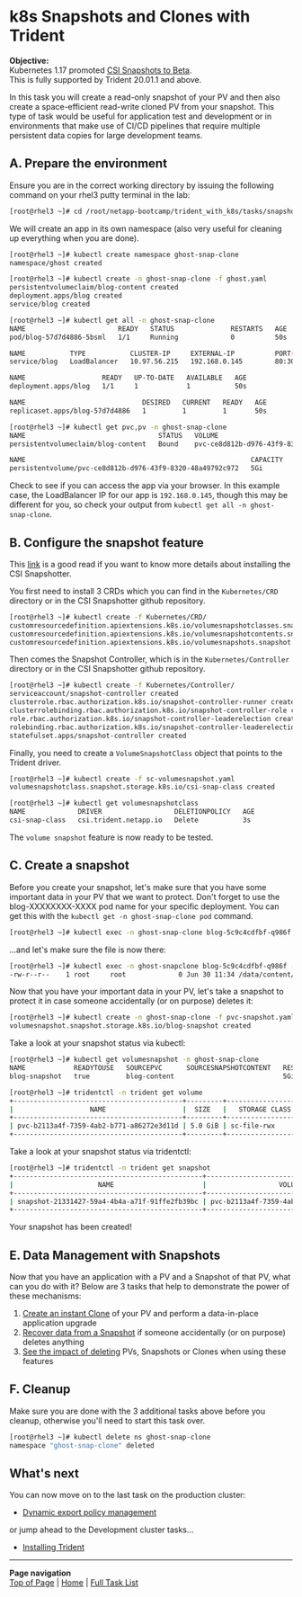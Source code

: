 # k8s Snapshots and Clones with Trident

**Objective:**  
Kubernetes 1.17 promoted [CSI Snapshots to Beta](https://kubernetes.io/blog/2019/12/09/kubernetes-1-17-feature-cis-volume-snapshot-beta/).  
This is fully supported by Trident 20.01.1 and above.

In this task you will create a read-only snapshot of your PV and then also create a space-efficient read-write cloned PV from your snapshot.  This type of task would be useful for application test and development or in environments that make use of CI/CD pipelines that require multiple persistent data copies for large development teams.

## A. Prepare the environment

Ensure you are in the correct working directory by issuing the following command on your rhel3 putty terminal in the lab:

```bash
[root@rhel3 ~]# cd /root/netapp-bootcamp/trident_with_k8s/tasks/snapshots_clones/
```

We will create an app in its own namespace (also very useful for cleaning up everything when you are done).  

```bash
[root@rhel3 ~]# kubectl create namespace ghost-snap-clone
namespace/ghost created

[root@rhel3 ~]# kubectl create -n ghost-snap-clone -f ghost.yaml
persistentvolumeclaim/blog-content created
deployment.apps/blog created
service/blog created

[root@rhel3 ~]# kubectl get all -n ghost-snap-clone
NAME                       READY   STATUS              RESTARTS   AGE
pod/blog-57d7d4886-5bsml   1/1     Running             0          50s

NAME           TYPE           CLUSTER-IP     EXTERNAL-IP          PORT(S)        AGE
service/blog   LoadBalancer   10.97.56.215   192.168.0.145        80:30070/TCP   50s

NAME                   READY   UP-TO-DATE   AVAILABLE   AGE
deployment.apps/blog   1/1     1            1           50s

NAME                             DESIRED   CURRENT   READY   AGE
replicaset.apps/blog-57d7d4886   1         1         1       50s

[root@rhel3 ~]# kubectl get pvc,pv -n ghost-snap-clone
NAME                                 STATUS   VOLUME                                     CAPACITY   ACCESS MODES   STORAGECLASS        AGE
persistentvolumeclaim/blog-content   Bound    pvc-ce8d812b-d976-43f9-8320-48a49792c972   5Gi        RWX            sc-file-rwx         4m3s

NAME                                                        CAPACITY   ACCESS MODES   RECLAIM POLICY   STATUS   CLAIM                                  STORAGECLASS        REASON   AGE
persistentvolume/pvc-ce8d812b-d976-43f9-8320-48a49792c972   5Gi        RWX            Delete           Bound    ghost-snap-clone/blog-content          sc-file-rwx                  4m2s
```

Check to see if you can access the app via your browser.  In this example case, the LoadBalancer IP for our app is `192.168.0.145`, though this may be different for you, so check your output from `kubectl get all -n ghost-snap-clone`.

## B. Configure the snapshot feature

This [link](https://github.com/kubernetes-csi/external-snapshotter) is a good read if you want to know more details about installing the CSI Snapshotter.  

You first need to install 3 CRDs which you can find in the `Kubernetes/CRD` directory or in the CSI Snapshotter github repository.

```bash
[root@rhel3 ~]# kubectl create -f Kubernetes/CRD/
customresourcedefinition.apiextensions.k8s.io/volumesnapshotclasses.snapshot.storage.k8s.io created
customresourcedefinition.apiextensions.k8s.io/volumesnapshotcontents.snapshot.storage.k8s.io created
customresourcedefinition.apiextensions.k8s.io/volumesnapshots.snapshot.storage.k8s.io created
```

Then comes the Snapshot Controller, which is in the `Kubernetes/Controller` directory  or in the CSI Snapshotter github repository.

```bash
[root@rhel3 ~]# kubectl create -f Kubernetes/Controller/
serviceaccount/snapshot-controller created
clusterrole.rbac.authorization.k8s.io/snapshot-controller-runner created
clusterrolebinding.rbac.authorization.k8s.io/snapshot-controller-role created
role.rbac.authorization.k8s.io/snapshot-controller-leaderelection created
rolebinding.rbac.authorization.k8s.io/snapshot-controller-leaderelection created
statefulset.apps/snapshot-controller created
```

Finally, you need to create a `VolumeSnapshotClass` object that points to the Trident driver.

```bash
[root@rhel3 ~]# kubectl create -f sc-volumesnapshot.yaml
volumesnapshotclass.snapshot.storage.k8s.io/csi-snap-class created

[root@rhel3 ~]# kubectl get volumesnapshotclass
NAME             DRIVER                  DELETIONPOLICY   AGE
csi-snap-class   csi.trident.netapp.io   Delete           3s
```

The `volume snapshot` feature is now ready to be tested.  

## C. Create a snapshot

Before you create your snapshot, let's make sure that you have some important data in your PV that we want to protect.  Don't forget to use the blog-XXXXXXXX-XXXX pod name for your specific deployment.  You can get this with the `kubectl get -n ghost-snap-clone pod` command.

```bash
[root@rhel3 ~]# kubectl exec -n ghost-snap-clone blog-5c9c4cdfbf-q986f -- touch content/very-important-file.txt
```

...and let's make sure the file is now there:
```bash
[root@rhel3 ~]# kubectl exec -n ghost-snapclone blog-5c9c4cdfbf-q986f -- ls -l content/very-important-file.txt
-rw-r--r--    1 root     root             0 Jun 30 11:34 /data/content/very-important-file.txt
```

Now that you have your important data in your PV, let's take a snapshot to protect it in case someone accidentally (or on purpose) deletes it:

```bash
[root@rhel3 ~]# kubectl create -n ghost-snap-clone -f pvc-snapshot.yaml
volumesnapshot.snapshot.storage.k8s.io/blog-snapshot created
```

Take a look at your snapshot status via kubectl:

```bash
[root@rhel3 ~]# kubectl get volumesnapshot -n ghost-snap-clone
NAME            READYTOUSE   SOURCEPVC      SOURCESNAPSHOTCONTENT   RESTORESIZE   SNAPSHOTCLASS    SNAPSHOTCONTENT                                    CREATIONTIME   AGE
blog-snapshot   true         blog-content                           5Gi           csi-snap-class   snapcontent-21331427-59a4-4b4a-a71f-91ffe2fb39bc   12m            12m

[root@rhel3 ~]# tridentctl -n trident get volume
+------------------------------------------+---------+-------------------+----------+--------------------------------------+--------+---------+
|                   NAME                   |  SIZE   |   STORAGE CLASS   | PROTOCOL |             BACKEND UUID             | STATE  | MANAGED |
+------------------------------------------+---------+-------------------+----------+--------------------------------------+--------+---------+
| pvc-b2113a4f-7359-4ab2-b771-a86272e3d11d | 5.0 GiB | sc-file-rwx       | file     | bdc8ce93-2268-4820-9fc5-45a8d9dead2a | online | true    |
+------------------------------------------+---------+-------------------+----------+--------------------------------------+--------+---------+
```

Take a look at your snapshot status via tridentctl:

```bash
[root@rhel3 ~]# tridentctl -n trident get snapshot
+-----------------------------------------------+------------------------------------------+
|                     NAME                      |                  VOLUME                  |
+-----------------------------------------------+------------------------------------------+
| snapshot-21331427-59a4-4b4a-a71f-91ffe2fb39bc | pvc-b2113a4f-7359-4ab2-b771-a86272e3d11d |
+-----------------------------------------------+------------------------------------------+
```

Your snapshot has been created!  

## E. Data Management with Snapshots

Now that you have an application with a PV and a Snapshot of that PV, what can you do with it?  Below are 3 tasks that help to demonstrate the power of these mechanisms:

1. [Create an instant Clone](CLONES.md) of your PV and perform a data-in-place application upgrade
2. [Recover data from a Snapshot](DATA-RECOVERY.md) if someone accidentally (or on purpose) deletes anything
3. [See the impact of deleting](IMPACTS.md) PVs, Snapshots or Clones when using these features

## F. Cleanup

Make sure you are done with the 3 additional tasks above before you cleanup, otherwise you'll need to start this task over.

```bash
[root@rhel3 ~]# kubectl delete ns ghost-snap-clone
namespace "ghost-snap-clone" deleted
```

## What's next

You can now move on to the last task on the production cluster:  

- [Dynamic export policy management](../dynamic_exports)  

or jump ahead to the Development cluster tasks...

- [Installing Trident](../trident_install)

---
**Page navigation**  
[Top of Page](#top) | [Home](/README.md) | [Full Task List](/README.md#prod-k8s-cluster-tasks)

